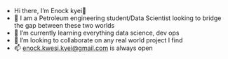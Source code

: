 -  Hi there, I’m Enock kyei👋
- 👀 I am a Petroleum engineering student/Data Scientist looking to bridge the gap between these two worlds 
- 🌱 I’m currently learning everything data science, dev ops
- 💞️ I’m looking to collaborate on any real world project I find
- 📫 enock.kwesi.kyei@gmail.com is always open

<!---
Kekyei/Kekyei is a ✨ special ✨ repository because its `README.md` (this file) appears on your GitHub profile.
You can click the Preview link to take a look at your changes.
--->

